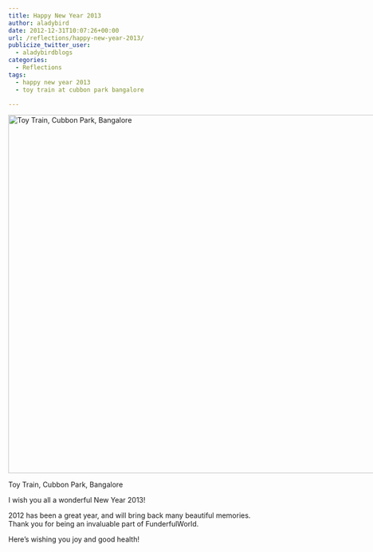 ```yaml
---
title: Happy New Year 2013
author: aladybird
date: 2012-12-31T10:07:26+00:00
url: /reflections/happy-new-year-2013/
publicize_twitter_user:
  - aladybirdblogs
categories:
  - Reflections
tags:
  - happy new year 2013
  - toy train at cubbon park bangalore

---
```

<div id="attachment_1119" style="width: 970px" class="wp-caption aligncenter">
  <a href="http://funderfulworld.wordpress.com/2012/12/31/happy-new-year-2013/train_cubbonpark/" rel="attachment wp-att-1119"><img class="size-large wp-image-1119" alt="Toy Train, Cubbon Park, Bangalore" src="http://funderfulworld.files.wordpress.com/2012/12/train_cubbonpark1.jpg?w=960" width="960" height="720" /></a>
  
  <p class="wp-caption-text">
    Toy Train, Cubbon Park, Bangalore
  </p>
</div>

I wish you all a wonderful New Year 2013!

2012 has been a great year, and will bring back many beautiful memories. Thank you for being an invaluable part of FunderfulWorld.

Here&#8217;s wishing you joy and good health!